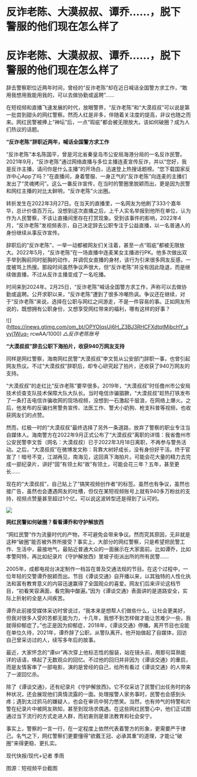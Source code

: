 # 反诈老陈、大漠叔叔、谭乔……，脱下警服的他们现在怎么样了

# 反诈老陈、大漠叔叔、谭乔……，脱下警服的他们现在怎么样了

辞去警察职位近两年时间，曾经的“反诈老陈”却在近日喊话全国警方求工作，“敢用我想用我能用我的，可以去做协勤或返聘”……

在短视频和直播飞速发展的时代，放眼警界，“反诈老陈”和“大漠叔叔”可以说是第一批尝到甜头的网红警察。然而人红是非多，伴随着关注度的提高，非议也随之而来。网红民警被捧上“神坛”后，一点“瑕疵”都会被无限放大。该如何破圈？成为人们热议的话题。

**“反诈老陈”辞职近两年，喊话全国警方求工作**

“反诈老陈”本名陈国平，曾是河北省秦皇岛市公安局海港分局的一名反诈民警。2021年9月，“反诈老陈”通过网络直播与多位主播连麦宣传反诈，并以“您好，我是反诈主播，请问你是什么主播”的开场白，迅速登上热搜话题榜。“您下载国家反诈中心App了吗？”在直播间，身着警服、一身正气的“反诈老陈”向连麦的主播们发出了“灵魂拷问”。这么一番反诈宣传，在当时的警圈里脱颖而出，更是因为民警和网红主播的对比太鲜明，“反诈老陈”火出圈。

转折发生在2022年3月27日。在当天的直播里，一名网友为他刷了333个嘉年华，总计价值百万元。没想到这次直播之后，上千人实名举报到他所在单位，认为作为人民警察，不该让直播间里存在打赏现象。受到该事件的影响，2022年4月，“反诈老陈”发视频表示，自己决定辞去公职专注于公益直播，以一名普通人的身份继续从事反诈宣传。

辞职后的“反诈老陈”，一举一动都被网友们关注着，甚至一点“瑕疵”都被无限放大。2022年5月，“反诈老陈”在一场直播中连麦某女主播进行PK。他多次做出双手举到胸前同时挺胸的动作，并调侃女直播的身材，该行为引来很多网友反感，一度被骂上热搜。那段时间虽然争议声很大，但“反诈老陈”并没有因此隐退，而是继续做直播，不过从反诈主播变成了一名吃播。

时间来到2024年。2月25日，“反诈老陈”喊话全国警方求工作，声称可以去做协勤或返聘。公开求职以来，“反诈老陈”遭到了很多冷嘲热讽。争议还在继续，对于“反诈老陈”来说，选择在公职与网红之间游走，不是一件容易的事。正如网友所说的，既想拥有公职身份，又想享受网红带来的福利，哪有这样的好事？

![](https://inews.gtimg.com/om_bt/OPYOlqsUj6H_Z3BJ3RHCFXdtptMibcHY_syyj1Wuq-
rcwAA/1000) _△反诈老陈账号_

**“大漠叔叔”辞去公职下海拍片，收获940万网友支持**

同样是网红警察，海南网红民警“大漠叔叔”李文哲从公安部门辞职一事，也曾引起网友热议。不过“大漠叔叔”辞职后，却专心研究起了拍片，还收获了940万网友的支持。

“大漠叔叔”的走红比“反诈老陈”要早很多。2019年，“大漠叔叔”时任儋州市公安局技术侦查支队技术保障大队大队长。当时电信诈骗猖獗，“大漠叔叔”趁热打铁发布了一条打击电信诈骗收网的现场视频，没想到一石激起千层浪，在网络上爆火。之后，他发布的反骗扫黑警务宣传、法医工作、警犬小奶狗、枪支科普等视频，也收获网友们的点赞。

然而，红极一时的“大漠叔叔”最终选择了另外一条道路，放弃了警察的职业专注当自媒体人。海南警方在2022年9月正式公布了“大漠叔叔”离职的详情：我省儋州市公安民警李文哲（网名：大漠叔叔）已于2022年3月18日离职，不再参与警务活动。之后，“大漠叔叔”在微博发文称：背靠大树好成长，没有身份好干活。终于官宣了！暗号不变，江湖再见，南海见，这回真下海拍片。可能会花大量的精力去完成一部纪录片，讲好“固”有领土和“故”有领土，可能会花三年？五年，甚至更长……

现在的“大漠叔叔”，自己贴上了“搞笑视频创作者”的标签。虽然也有争议，虽然也接广告，虽然也会遭遇网友的吐槽，但仅在某短视频账号上就有940多万粉丝的支持，视频点赞量甚至超过1个亿，可以说这波转型还是得到了认可的。

![](https://inews.gtimg.com/om_bt/OF8cnSOVRPdfnXyUnGuH32bNsBt94j1pWJ_0J85UuphCwAA/1000)

**网红民警如何破圈？看看谭乔和守护解放西**

“网红民警”作为流量时代的产物，不可避免会带来争议。然而究其原因，无非就是这种“破圈”能否被外界所接受？事实上，大部分的网红警察，只是希望把民警工作、生活中，最接地气，最贴近普通大众的一面展示在大家面前。比如谭乔，比如孝警阿特，再比如纪录片《守护解放西》里坡子街派出所的所有民警……

2005年，成都电视台决定制作一档旨在普及交通法规的节目。在这个过程中，一位年轻的交警谭乔脱颖而出。节目《谭谈交通》自开播以来，以其独特的人性化执法和富有教育意义的内容迅速赢得了全国观众的喜爱。网友们后来评论这档节目，“初看笑容满面，看完胸中酸遍。”因为《谭谈交通》表面讲的是道路安全，实际上折射的全是人间疾苦。

谭乔此前接受媒体采访时曾说过，“我本来是想帮人们做些什么，让社会更美好，但我对很多人受的苦都无能为力，十几年，我想不到怎样做才能让苦难少一些，我就得抑郁症了。”也正是因为抑郁症，2018年，《谭谈交通》停播。离开节目也没能在单位久待，2021年，谭乔辞了公职，从警队离开。他开始做起了自媒体，回访自己曾采访过的人，续写多年后的故事。

最近，大家怀念的“谭sir”再次穿上他标志性的服装，站在镜头前，用那句耳熟能详的话语，唤起了无数观众的回忆。不过他的回归并非因为《谭谈交通》的重启，而是友情客串了一部电影，演的是曾经的自己，给所有看过《谭谈交通》的人带来了一波回忆杀。

除了《谭谈交通》，还有纪录片《守护解放西》。它不仅采访了民警们出任务时的各种状况，还会展现他们真情流露的一面。处理报警人家务事时，民警也会感到头疼；遇到太过抓马的嫌疑人，也会在审讯中努力憋笑。当然，也有帅气的特警和片警在纪录片中被网友熟知，甚至到现场求偶遇。在这些网红民警心中，他们正试图通过当下流行的方式走进人群，而初衷则是普法教育和社会安宁。

事实上，警察的一言一行，在一定程度上依然代表着警方的形象，更需要严于律己。名气之下，网红警察们更要懂得“欲戴王冠、必承其重”的道理，才能让“破圈”来得更稳、更扎实。

现代快报/现代+记者 季雨

图源：短视频平台截图

